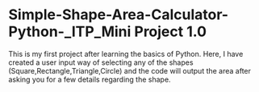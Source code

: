 # Simple-Shape-Area-Calculator-Python-_ITP_Mini Project 1.0
This is my first project after learning the basics of Python. Here, I have created a user input way of selecting any of the shapes (Square,Rectangle,Triangle,Circle) and the code will output the area after asking you for a few details regarding the shape.
